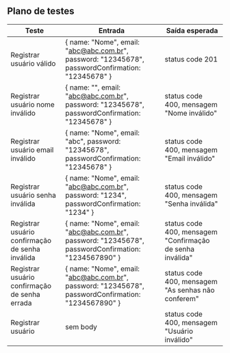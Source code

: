## **Plano de testes**

| Teste       | Entrada | Saída esperada |
| ----------- | ---------- | ---------- | 
| Registrar usuário válido | { name: "Nome", email: "abc@abc.com.br", password: "12345678", passwordConfirmation: "12345678" } | status code 201 |
| Registrar usuário nome inválido | { name: "", email: "abc@abc.com.br", password: "12345678", passwordConfirmation: "12345678" } | status code 400, mensagem "Nome inválido" |
| Registrar usuário email inválido | { name: "Nome", email: "abc", password: "12345678", passwordConfirmation: "12345678" } | status code 400, mensagem "Email inválido" |
| Registrar usuário senha inválida | { name: "Nome", email: "abc@abc.com.br", password: "1234", passwordConfirmation: "1234" } | status code 400, mensagem "Senha inválida" |
| Registrar usuário confirmação de senha inválida | { name: "Nome", email: "abc@abc.com.br", password: "12345678", passwordConfirmation: "1234567890" } | status code 400, mensagem "Confirmação de senha inválida" |
| Registrar usuário confirmação de senha errada | { name: "Nome", email: "abc@abc.com.br", password: "12345678", passwordConfirmation: "1234567890" } | status code 400, mensagem "As senhas não conferem" |
| Registrar usuário | sem body | status code 400, mensagem "Usuário inválido" |
